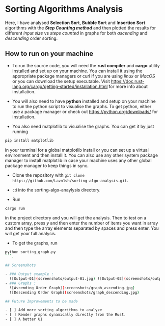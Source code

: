 # Sorting Algorithms Analysis

Here, I have analysed **Selection Sort**, **Bubble Sort** and **Insertion Sort** algorithms with the **_Step Counting method_** and then plotted the results for different _input size_ vs _steps counted_ in graphs for both _ascending_ and _descending_ order sorting.

## How to run on your machine

- To run the source code, you will need the **rust compiler** and **cargo** utility installed and set up on your machine.
  You can install it using the appropriate package managers or curl if you are using _linux_ or _MacOS_ or you can download the setup executable. Visit https://doc.rust-lang.org/cargo/getting-started/installation.html for more info about installation.

- You will also need to have **python** installed and setup on your machine to run the python script to visualise the graphs.
  To get python, either use a package manager or check out
  https://python.org/downloads/ for installation.

- You also need matplotlib to visualise the graphs. You can get it by just running
```bash
pip install matplotlib
```
in your terminal for a global matplotlib install or you can set up a virtual environment and then install it. You can also use any other system package manager to install matplotlib in case your machine uses any other global package manager to keep things in sync.

- Clone the repository with `git clone https://github.com/Lavn1sh/sorting-algo-analysis.git`.
- ``cd`` into the sorting-algo-anaylysis directory.

- Run 
```bash
cargo run
``` 
in the project directory and you will get the analysis. Then to test on a custom array, press _y_ and then enter the number of items you want in array and then type the array elements separated by spaces and press enter. You will get your full analysis.

- To get the graphs, run 
```bash
python sorting_graph.py
```.

## Screenshots

- ### Output example :
  ![Output-01](screenshots/output-01.jpg) ![Output-02](screenshots/output-02.jpg)
- ### Graphs :
  ![Ascending Order Graph](screenshots/graph_ascending.jpg)
  ![Descending Order Graph](screenshots/graph_descending.jpg)

## Future Improvements to be made

- [ ] Add more sorting algorithms to analyze
- [ ] Render graphs dynamically directly from the Rust.
- [ ] A better UI
